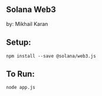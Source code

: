 ## Solana Web3 

by: Mikhail Karan

## Setup:
` npm install --save @solana/web3.js `

## To Run:
` node app.js ` 

